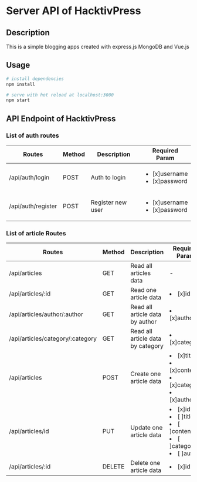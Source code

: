 # Server API of HacktivPress

## Description

This is a simple blogging apps created with express.js MongoDB and Vue.js

## Usage

``` bash
# install dependencies
npm install

# serve with hot reload at localhost:3000
npm start

```

## API Endpoint of HacktivPress

### List of auth routes

|Routes|Method|Description|Required Param|
|-------|------|-------|-------|
|/api/auth/login|POST|Auth to login|<ul><li>[x]username</li><li>[x]password</li><ul>|
|/api/auth/register|POST|Register new user|<ul><li>[x]username</li><li>[x]password</li></ul>|

### List of article Routes

|Routes|Method|Description|Required Param|
|-------|------|-------|-------|
|/api/articles|GET|Read all articles data|-|
|/api/articles/:id|GET|Read one article data|<li>[x]id</li>|
|/api/articles/author/:author|GET|Read all article data by author|<li>[x]author</li>|
|/api/articles/category/:category|GET|Read all article data by category|<li>[x]category</li>|
|/api/articles|POST|Create one article data|<li>[x]title</li><li>[x]content</li><li>[x]category</li><li>[x]author</li>|
|/api/articles/id|PUT|Update one article data|<li>[x]id</li><li>[ ]title</li><li>[ ]content</li><li>[ ]category</li><li>[ ]author</li>|
|/api/articles/:id|DELETE|Delete one article data|<li>[x]id</li>|
